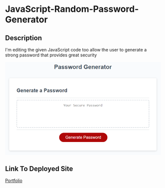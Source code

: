 # JavaScript-Random-Password-Generator

## Description
I'm editing the given JavaScript code too allow the user to generate a strong password that provides great security

![Password Generator](./Assets/03-javascript-homework-demo.png)

## Link To Deployed Site
[Portfolio](https://akcashing.github.io/Portfolio-Showcase/)
